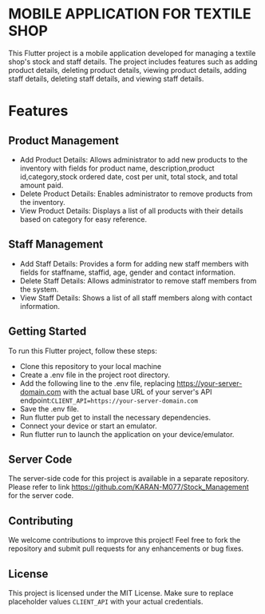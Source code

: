 # MOBILE APPLICATION FOR TEXTILE SHOP

This Flutter project is a mobile application developed for managing a textile shop's stock and staff details. The project includes features such as adding product details, deleting product details, viewing product details, adding staff details, deleting staff details, and viewing staff details.

# Features
## Product Management
   - Add Product Details: Allows administrator to add new products to the inventory with fields for product name, description,product id,category,stock ordered date, cost 
     per unit, total stock, and total amount paid.
   - Delete Product Details: Enables administrator to remove products from the inventory.
   - View Product Details: Displays a list of all products with their details based on category for easy reference.
     
## Staff Management
   - Add Staff Details: Provides a form for adding new staff members with fields for staffname, staffid, age, gender and contact information.
   - Delete Staff Details: Allows administrator to remove staff members from the system.
   - View Staff Details: Shows a list of all staff members along with contact information.

## Getting Started
   To run this Flutter project, follow these steps:

   - Clone this repository to your local machine
   - Create a .env file in the project root directory.
   - Add the following line to the .env file, replacing https://your-server-domain.com with the actual base URL of your server's API endpoint:`CLIENT_API=https://your-server-domain.com`
   - Save the .env file.
   - Run flutter pub get to install the necessary dependencies.
   - Connect your device or start an emulator.
   - Run flutter run to launch the application on your device/emulator.

## Server Code
   The server-side code for this project is available in a separate repository. Please refer to link https://github.com/KARAN-M077/Stock_Management for the server code.
   
## Contributing
   We welcome contributions to improve this project! Feel free to fork the repository and submit pull requests for any enhancements or bug fixes.
   
## License
   This project is licensed under the MIT License. Make sure to replace placeholder values `CLIENT_API` with your actual credentials.
